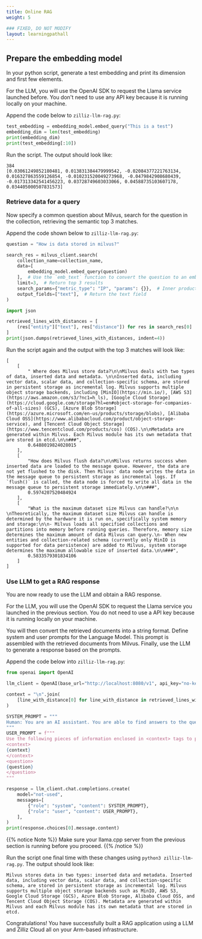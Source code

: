 ```yaml
---
title: Online RAG
weight: 5

### FIXED, DO NOT MODIFY
layout: learningpathall
---
```

## Prepare the embedding model

In your python script, generate a test embedding and print its dimension and first few elements.

For the LLM, you will use the OpenAI SDK to request the Llama service launched before. You don't need to use any API key because it is running locally on your machine.

Append the code below to `zilliz-llm-rag.py`:

```python
test_embedding = embedding_model.embed_query("This is a test")
embedding_dim = len(test_embedding)
print(embedding_dim)
print(test_embedding[:10])
```
Run the script. The output should look like:

```output
384
[0.03061249852180481, 0.013831384479999542, -0.02084377221763134, 0.016327863559126854, -0.010231520049273968, -0.0479842908680439, -0.017313342541456223, 0.03728749603033066, 0.04588735103607178, 0.034405000507831573]
```

### Retrieve data for a query

Now specify a common question about Milvus, search for the question in the collection, retrieving the semantic top 3 matches.

Append the code shown below to `zilliz-llm-rag.py`:

```python
question = "How is data stored in milvus?"

search_res = milvus_client.search(
    collection_name=collection_name,
    data=[
        embedding_model.embed_query(question)
    ],  # Use the `emb_text` function to convert the question to an embedding vector
    limit=3,  # Return top 3 results
    search_params={"metric_type": "IP", "params": {}},  # Inner product distance
    output_fields=["text"],  # Return the text field
)

import json

retrieved_lines_with_distances = [
    (res["entity"]["text"], res["distance"]) for res in search_res[0]
]
print(json.dumps(retrieved_lines_with_distances, indent=4))
```
Run the script again and the output with the top 3 matches will look like:

```output
[
    [
        " Where does Milvus store data?\n\nMilvus deals with two types of data, inserted data and metadata. \n\nInserted data, including vector data, scalar data, and collection-specific schema, are stored in persistent storage as incremental log. Milvus supports multiple object storage backends, including [MinIO](https://min.io/), [AWS S3](https://aws.amazon.com/s3/?nc1=h_ls), [Google Cloud Storage](https://cloud.google.com/storage?hl=en#object-storage-for-companies-of-all-sizes) (GCS), [Azure Blob Storage](https://azure.microsoft.com/en-us/products/storage/blobs), [Alibaba Cloud OSS](https://www.alibabacloud.com/product/object-storage-service), and [Tencent Cloud Object Storage](https://www.tencentcloud.com/products/cos) (COS).\n\nMetadata are generated within Milvus. Each Milvus module has its own metadata that are stored in etcd.\n\n###",
        0.6488019824028015
    ],
    [
        "How does Milvus flush data?\n\nMilvus returns success when inserted data are loaded to the message queue. However, the data are not yet flushed to the disk. Then Milvus' data node writes the data in the message queue to persistent storage as incremental logs. If `flush()` is called, the data node is forced to write all data in the message queue to persistent storage immediately.\n\n###",
        0.5974207520484924
    ],
    [
        "What is the maximum dataset size Milvus can handle?\n\n  \nTheoretically, the maximum dataset size Milvus can handle is determined by the hardware it is run on, specifically system memory and storage:\n\n- Milvus loads all specified collections and partitions into memory before running queries. Therefore, memory size determines the maximum amount of data Milvus can query.\n- When new entities and collection-related schema (currently only MinIO is supported for data persistence) are added to Milvus, system storage determines the maximum allowable size of inserted data.\n\n###",
        0.5833579301834106
    ]
]
```
### Use LLM to get a RAG response

You are now ready to use the LLM and obtain a RAG response. 

For the LLM, you will use the OpenAI SDK to request the Llama service you launched in the previous section. You do not need to use a API key because it is running locally on your machine. 

You will then convert the retrieved documents into a string format. Define system and user prompts for the Language Model. This prompt is assembled with the retrieved documents from Milvus. Finally, use the LLM to generate a response based on the prompts.

Append the code below into `zilliz-llm-rag.py`:

```python
from openai import OpenAI

llm_client = OpenAI(base_url="http://localhost:8080/v1", api_key="no-key")

context = "\n".join(
    [line_with_distance[0] for line_with_distance in retrieved_lines_with_distances]
)

SYSTEM_PROMPT = """
Human: You are an AI assistant. You are able to find answers to the questions from the contextual passage snippets provided.
"""
USER_PROMPT = f"""
Use the following pieces of information enclosed in <context> tags to provide an answer to the question enclosed in <question> tags.
<context>
{context}
</context>
<question>
{question}
</question>
"""

response = llm_client.chat.completions.create(
    model="not-used",
    messages=[
        {"role": "system", "content": SYSTEM_PROMPT},
        {"role": "user", "content": USER_PROMPT},
    ],
)
print(response.choices[0].message.content)

```

{{% notice Note %}}
Make sure your llama.cpp server from the previous section is running before you proceed.
{{% /notice  %}}

Run the script one final time with these changes using `python3 zilliz-llm-rag.py`. The output should look like:

```output
Milvus stores data in two types: inserted data and metadata. Inserted data, including vector data, scalar data, and collection-specific schema, are stored in persistent storage as incremental log. Milvus supports multiple object storage backends such as MinIO, AWS S3, Google Cloud Storage (GCS), Azure Blob Storage, Alibaba Cloud OSS, and Tencent Cloud Object Storage (COS). Metadata are generated within Milvus and each Milvus module has its own metadata that are stored in etcd.
```
Congratulations! You have successfully built a RAG application using a LLM and Zilliz Cloud all on your Arm-based infrastructure.


